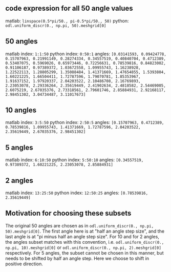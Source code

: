 code expression for all 50 angle values
---------------------------------------
matlab: `linspace(0.5*pi/50., pi-0.5*pi/50., 50)`
python: `odl.uniform_discr(0., np.pi, 50).meshgrid[0]`


50 angles
---------
matlab index: `1:1:50`
python index: `0:50:1`
angles: `[0.03141593, 0.09424778, 0.15707963, 0.21991149, 0.28274334, 0.34557519, 0.40840704, 0.4712389, 0.53407075, 0.5969026, 0.65973446, 0.72256631, 0.78539816, 0.84823002, 0.91106187, 0.97389372, 1.03672558, 1.09955743, 1.16238928, 1.22522113, 1.28805299, 1.35088484, 1.41371669, 1.47654855, 1.5393804, 1.60221225, 1.66504411, 1.72787596, 1.79070781, 1.85353967, 1.91637152, 1.97920337, 2.04203522, 2.10486708, 2.16769893, 2.23053078, 2.29336264, 2.35619449, 2.41902634, 2.4818582, 2.54469005, 2.6075219, 2.67035376, 2.73318561, 2.79601746, 2.85884931, 2.92168117, 2.98451302, 3.04734487, 3.11017673]`

10 angles
---------
matlab index: `3:5:50`
python index: `2:50:5`
angles: `[0.15707963, 0.4712389, 0.78539816, 1.09955743, 1.41371669, 1.72787596, 2.04203522, 2.35619449, 2.67035376, 2.98451302]`

5 angles
--------
matlab index: `6:10:50`
python index: `5:50:10`
angles: `[0.34557519, 0.97389372, 1.60221225, 2.23053078, 2.85884931]`

2 angles
--------
matlab index: `13:25:50`
python index: `12:50:25`
angles: `[0.78539816, 2.35619449]`


Motivation for choosing these subsets
-------------------------------------
The original 50 angles are chosen as in `odl.uniform_discr(0., np.pi, 50).meshgrid[0]`.
The first angle here is at "half an angle step size", and the last angle is at "pi minus half an angle step size".
For 10 and for 2 angles, the angles subset matches with this convention, i.e. `odl.uniform_discr(0., np.pi, 10).meshgrid[0]` or `odl.uniform_discr(0., np.pi, 2).meshgrid[0]` respectively.
For 5 angles, the subset cannot be chosen in this manner, but needs to be shifted by half an angle step. Here we choose to shift in positive direction.
